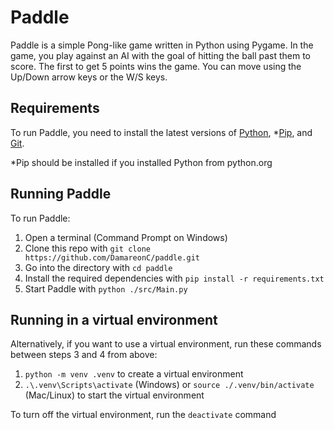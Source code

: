 # Paddle

Paddle is a simple Pong-like game written in Python using Pygame. In the game, you play against an AI with the goal of hitting the ball past them to score. The first to get 5 points wins the game. You can move using the Up/Down arrow keys or the W/S keys.

## Requirements

To run Paddle, you need to install the latest versions of [Python](https://www.python.org/downloads/), *[Pip](https://pip.pypa.io/en/stable/installation/), and [Git](https://git-scm.com/downloads).

*Pip should be installed if you installed Python from python.org

## Running Paddle

To run Paddle:

1. Open a terminal (Command Prompt on Windows)
2. Clone this repo with `git clone https://github.com/DamareonC/paddle.git`
3. Go into the directory with `cd paddle`
4. Install the required dependencies with `pip install -r requirements.txt`
5. Start Paddle with `python ./src/Main.py`

## Running in a virtual environment

Alternatively, if you want to use a virtual environment, run these commands between steps 3 and 4 from above:

1. `python -m venv .venv` to create a virtual environment
2. `.\.venv\Scripts\activate` (Windows) or `source ./.venv/bin/activate` (Mac/Linux) to start the virtual environment

To turn off the virtual environment, run the `deactivate` command